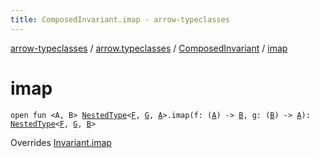 ```yaml
---
title: ComposedInvariant.imap - arrow-typeclasses
---
```


[arrow-typeclasses](../../index.html) / [arrow.typeclasses](../index.html) / [ComposedInvariant](index.html) / [imap](./imap.html)

# imap

`open fun <A, B> `[`NestedType`](../-nested-type.html)`<`[`F`](index.html#F)`, `[`G`](index.html#G)`, `[`A`](imap.html#A)`>.imap(f: (`[`A`](imap.html#A)`) -> `[`B`](imap.html#B)`, g: (`[`B`](imap.html#B)`) -> `[`A`](imap.html#A)`): `[`NestedType`](../-nested-type.html)`<`[`F`](index.html#F)`, `[`G`](index.html#G)`, `[`B`](imap.html#B)`>`

Overrides [Invariant.imap](../-invariant/imap.html)

